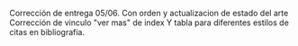 Corrección de entrega 05/06. Con orden y actualizacion de estado del arte Corrección de vinculo "ver mas" de index Y tabla para diferentes estilos de citas en bibliografía.
